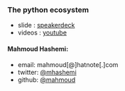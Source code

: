 ### The python ecosystem
- slide : [speakerdeck](https://speakerdeck.com/mhashemi/ask-the-ecosystem-2019-10-04-pygotham-2019)
- videos : [youtube](https://www.youtube.com/playlist?list=PL_yk4lBuftVPrOkiWHdQ8q-cII3H65aFa)

#### Mahmoud Hashemi:
- email:
	mahmoud[@]hatnote[.]com
- twitter:
	[@mhashemi](https://twitter.com/mhashemi)
- github:
	[@mahmoud](github.com/mahmoud/)



